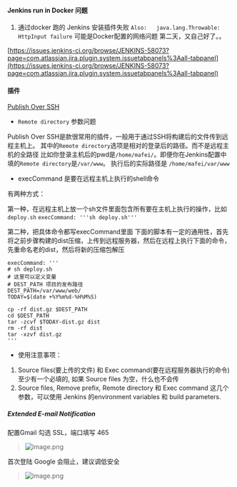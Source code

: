 #### Jenkins run in Docker 问题
1. 通过docker 跑的 Jenkins 安装插件失败 `Also:   java.lang.Throwable: HttpInput failure`
可能是Docker配置的网络问题
第二天，又自己好了。。

[https://issues.jenkins-ci.org/browse/JENKINS-58073?page=com.atlassian.jira.plugin.system.issuetabpanels%3Aall-tabpanel](https://issues.jenkins-ci.org/browse/JENKINS-58073?page=com.atlassian.jira.plugin.system.issuetabpanels%3Aall-tabpanel)

#### 插件

[Publish Over SSH](https://wiki.jenkins.io/display/JENKINS/Publish+Over+SSH+Plugin) 

* `Remote directory` 参数问题

Publish Over SSH是款很常用的插件，一般用于通过SSH将构建后的文件传到远程主机上。
其中的`Remote directory`选项是相对的登录后的路径。而不是远程主机的全路径
比如你登录主机后的pwd是`/home/mafei/`。即便你在Jenkins配置中填的`Remote directory`是`/var/www`。
执行后的实际路径是 `/home/mafei/var/www`

* execCommand 是要在远程主机上执行的shell命令

有两种方式：

第一种，在远程主机上放一个sh文件里面包含所有要在主机上执行的操作，比如`deploy.sh`
`execCommand: '''sh deploy.sh''' `

第二种，把具体命令都写execCommand里面
下面的脚本有一定的通用性，首先将之前步骤构建的dist压缩，上传到远程服务器，然后在远程上执行下面的命令，先重命名老的dist，然后将新的压缩包解压
```
execCommand: '''
# sh deploy.sh
# 这里可以定义变量
# DEST_PATH 项目的发布路径
DEST_PATH=/var/www/web/
TODAY=$(date +%Y%m%d-%H%M%S)

cp -rf dist.gz $DEST_PATH
cd $DEST_PATH
tar -zcvf $TODAY-dist.gz dist
rm -rf dist
tar -xzvf dist.gz
'''
```

* 使用注意事项：
1. Source files(要上传的文件) 和 Exec command(要在远程服务器执行的命令) 至少有一个必填的,
如果 Source files 为空，什么也不会传
2. Source files, Remove prefix, Remote directory 和 Exec command  这几个参数，可以使用 Jenkins  的environment variables 和 build parameters.

##### Extended E-mail Notification

配置Gmail
勾选 SSL，端口填写 465
> ![image.png](https://hexo-blog.pek3b.qingstor.com/upload_images/71414-5252e11e4087c7c5.png?imageMogr2/auto-orient/strip%7CimageView2/2/w/1240)

首次登陆 Google 会阻止，建议调低安全
> ![image.png](https://hexo-blog.pek3b.qingstor.com/upload_images/71414-c3f6ff50feddb0c8.png?imageMogr2/auto-orient/strip%7CimageView2/2/w/1240)

